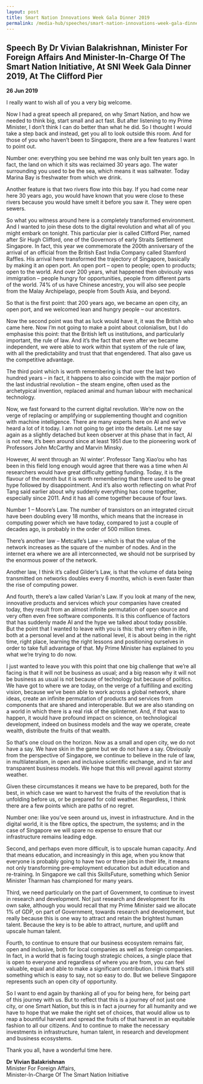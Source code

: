 ```yaml
---
layout: post
title: Smart Nation Innovations Week Gala Dinner 2019
permalink: /media-hub/speeches/smart-nation-innovations-week-gala-dinner-2019/
---
```

## Speech By Dr Vivian Balakrishnan, Minister For Foreign Affairs And Minister-In-Charge Of The Smart Nation Initiative, At SNI Week Gala Dinner 2019, At The Clifford Pier

**26 Jun 2019** 

I really want to wish all of you a very big welcome.

Now I had a great speech all prepared, on why Smart Nation, and how we needed to think big, start small and act fast. But after listening to my Prime Minister, I don’t think I can do better than what he did. So I thought I would take a step back and instead, get you all to look outside this room. And for those of you who haven’t been to Singapore, there are a few features I want to point out.

Number one: everything you see behind me was only built ten years ago. In fact, the land on which it sits was reclaimed 30 years ago. The water surrounding you used to be the sea, which means it was saltwater. Today Marina Bay is freshwater from which we drink.

Another feature is that two rivers flow into this bay. If you had come near here 30 years ago, you would have known that you were close to these rivers because you would have smelt it before you saw it. They were open sewers.

So what you witness around here is a completely transformed environment. And I wanted to join these dots to the digital revolution and what all of you might embark on tonight. This particular pier is called Clifford Pier, named after Sir Hugh Clifford, one of the Governors of early Straits Settlement Singapore. In fact, this year we commemorate the 200th anniversary of the arrival of an official from the British East India Company called Stamford Raffles. His arrival here transformed the trajectory of Singapore, basically by making it an open port. An open port – open to people; open to products; open to the world. And over 200 years, what happened then obviously was immigration – people hungry for opportunities, people from different parts of the world. 74% of us have Chinese ancestry, you will also see people from the Malay Archipelago, people from South Asia, and beyond.

So that is the first point: that 200 years ago, we became an open city, an open port, and we welcomed lean and hungry people – our ancestors.

Now the second point was that as luck would have it, it was the British who came here. Now I’m not going to make a point about colonialism, but I do emphasise this point: that the British left us institutions, and particularly important, the rule of law. And it’s the fact that even after we became independent, we were able to work within that system of the rule of law, with all the predictability and trust that that engendered. That also gave us the competitive advantage.

The third point which is worth remembering is that over the last two hundred years – in fact, it happens to also coincide with the major portion of the last industrial revolution – the steam engine, often used as the archetypical invention, replaced animal and human labour with mechanical technology.

Now, we fast forward to the current digital revolution. We’re now on the verge of replacing or amplifying or supplementing thought and cognition with machine intelligence. There are many experts here on AI and we’ve heard a lot of it today. I am not going to get into the details. Let me say again as a slightly detached but keen observer at this phase that in fact, AI is not new, it’s been around since at least 1951 due to the pioneering work of Professors John McCarthy and Marvin Minsky.

However, AI went through an ‘AI winter’. Professor Tang Xiao’ou who has been in this field long enough would agree that there was a time when AI researchers would have great difficulty getting funding. Today, it is the flavour of the month but it is worth remembering that there used to be great hype followed by disappointment. And it’s also worth reflecting on what Prof Tang said earlier about why suddenly everything has come together, especially since 2011. And it has all come together because of four laws.

Number 1 – Moore’s Law. The number of transistors on an integrated circuit have been doubling every 18 months, which means that the increase in computing power which we have today, compared to just a couple of decades ago, is probably in the order of 500 million times.

There’s another law – Metcalfe’s Law – which is that the value of the network increases as the square of the number of nodes. And in the internet era where we are all interconnected, we should not be surprised by the enormous power of the network.

Another law, I think it’s called Gilder’s Law, is that the volume of data being transmitted on networks doubles every 6 months, which is even faster than the rise of computing power.

And fourth, there’s a law called Varian's Law. If you look at many of the new, innovative products and services which your companies have created today, they result from an almost infinite permutation of open source and very often even free software components. It is this confluence of factors that has suddenly made AI and the hype we talked about today possible. But the point that I wanted to leave with you is this: that very often in life, both at a personal level and at the national level, it is about being in the right time, right place, learning the right lessons and positioning ourselves in order to take full advantage of that. My Prime Minister has explained to you what we’re trying to do now.

I just wanted to leave you with this point that one big challenge that we’re all facing is that it will not be business as usual; and a big reason why it will not be business as usual is not because of technology but because of politics. We have got to where we are today, on the verge of a fulfilling and exciting vision, because we’ve been able to work across a global network, share ideas, create an infinite permutation of products and services from components that are shared and interoperable. But we are also standing on a world in which there is a real risk of the splinternet. And, if that was to happen, it would have profound impact on science, on technological development, indeed on business models and the way we operate, create wealth, distribute the fruits of that wealth.

So that’s one cloud on the horizon. Now as a small and open city, we do not have a say. We have skin in the game but we do not have a say. Obviously from the perspective of Singapore, we continue to believe in the rule of law, in multilateralism, in open and inclusive scientific exchange, and in fair and transparent business models. We hope that this will prevail against stormy weather.

Given these circumstances it means we have to be prepared, both for the best, in which case we want to harvest the fruits of the revolution that is unfolding before us, or be prepared for cold weather. Regardless, I think there are a few points which are paths of no regret.

Number one: like you’ve seen around us, invest in infrastructure. And in the digital world, it is the fibre optics, the spectrum, the systems; and in the case of Singapore we will spare no expense to ensure that our infrastructure remains leading edge.

Second, and perhaps even more difficult, is to upscale human capacity. And that means education, and increasingly in this age, when you know that everyone is probably going to have two or three jobs in their life, it means not only transforming pre-employment education but adult education and re-training. In Singapore we call this SkillsFuture, something which Senior Minister Tharman has championed for many years.

Third, we need particularly on the part of Government, to continue to invest in research and development. Not just research and development for its own sake, although you would recall that my Prime Minister said we allocate 1% of GDP, on part of Government, towards research and development, but really because this is one way to attract and retain the brightest human talent. Because the key is to be able to attract, nurture, and uplift and upscale human talent.

Fourth, to continue to ensure that our business ecosystem remains fair, open and inclusive, both for local companies as well as foreign companies. In fact, in a world that is facing tough strategic choices, a single place that is open to everyone and regardless of where you are from, you can feel valuable, equal and able to make a significant contribution. I think that’s still something which is easy to say, not so easy to do. But we believe Singapore represents such an open city of opportunity.

So I want to end again by thanking all of you for being here, for being part of this journey with us. But to reflect that this is a journey of not just one city, or one Smart Nation, but this is in fact a journey for all humanity and we have to hope that we make the right set of choices, that would allow us to reap a bountiful harvest and spread the fruits of that harvest in an equitable fashion to all our citizens. And to continue to make the necessary investments in infrastructure, human talent, in research and development and business ecosystems.

Thank you all, have a wonderful time here.

**Dr Vivian Balakrishnan** <br>
Minister For Foreign Affairs, <br>
Minister-In-Charge Of The Smart Nation Initiative